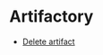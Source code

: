# Artifactory

* [Delete artifact](https://wiki.audaxhealth.com/x/ppLOAg)
<!--stackedit_data:
eyJoaXN0b3J5IjpbMTY2NDAyNzM0M119
-->
